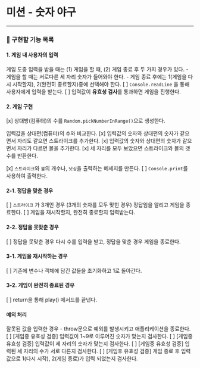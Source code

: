 # 미션 - 숫자 야구

---

### 🚀 구현할 기능 목록

#### 1. 게임 내 사용자의 입력

게임 도중 입력을 받을 때는 (1) 게임을 할 때, (2) 게임 종료 후 두 가지 경우가 있다. - 게임을 할 때는 서로다른 세 자리 숫자가 들어와야 한다. - 게임 종료 후에는 1(게임을 다시 시작할지), 2(완전히 종료할지)중에 선택해야 한다.
[ ] `Console.readLine` 을 통해 사용자에게 입력을 받는다.
[ ] 입력값이 **유효성 검사**를 통과하면 게임을 진행한다.

#### 2. 게임 구현

[x] 상대방(컴퓨터)의 수를 `Random.pickNumberInRange()`으로 생성한다.

입력값을 상대편(컴퓨터)의 수와 비교한다.
[x] 입력값의 숫자와 상대편의 숫자가 같으면서 자리도 같으면 스트라이크를 추가한다.
[x] 입력값의 숫자와 상대편의 숫자가 같으면서 자리가 다르면 볼을 추가한다.
[x] 세 자리를 모두 보았으면 스트라이크와 볼의 갯수를 반환한다.

[x] `스트라이크`와 `볼`의 개수나, `낫싱`을 출력하는 메세지를 만든다.
[ ] `Console.print`를 사용하여 출력한다.

#### 2-1. 정답을 맞춘 경우

[ ] `스트라이크` 가 3개인 경우 (3개의 숫자를 모두 맞힌 경우) 정답임을 알리고 게임을 종료한다.
[ ] 게임을 재시작할지, 완전히 종료할지 입력받는다.

#### 2-2. 정답을 못맞춘 경우

[ ] 정답을 못맞춘 경우 다시 수를 입력을 받고, 정답을 맞춘 경우 게임을 종료한다.

#### 3-1. 게임을 재시작하는 경우

[ ] 기존에 변수나 객체에 담긴 값들을 초기화하고 1로 돌아간다.

#### 3-2. 게임이 완전히 종료된 경우

[ ] return을 통해 play() 메서드를 끝낸다.

#### 예외 처리

잘못된 값을 입력한 경우 - throw문으로 예외를 발생시키고 애플리케이션을 종료한다.
[ ] [게임중 유효성 검증] 입력값이 1~9로 이루어진 숫자가 맞는지 검사한다.
[ ] [게임중 유효성 검증] 입력값이 세 자리의 숫자가 맞는지 검사한다.
[ ] [게임중 유효성 검증] 입력된 세 자리의 수가 서로 다른지 검사한다.
[ ] [게임후 유효성 검증] 게임 종료 후 입력값으로 1(다시 시작), 2(게임 종료)가 입력 되었는지 검사한다.
